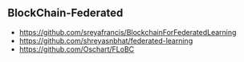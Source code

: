 ## BlockChain-Federated
- https://github.com/sreyafrancis/BlockchainForFederatedLearning
- https://github.com/shreyasnbhat/federated-learning
- https://github.com/Oschart/FLoBC
